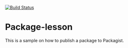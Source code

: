 [![Build Status](https://travis-ci.com/Yangwendaxia/Package-lesson.svg?branch=master)](https://travis-ci.com/Yangwendaxia/Package-lesson)
# Package-lesson
This is a sample on how to publish a package to Packagist.